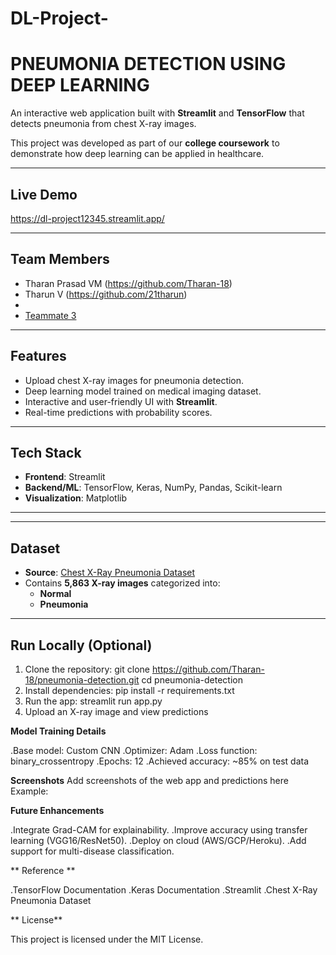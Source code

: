 # DL-Project-
# PNEUMONIA DETECTION USING DEEP LEARNING 
An interactive web application built with **Streamlit** and **TensorFlow** that detects pneumonia from chest X-ray images.  

This project was developed as part of our **college coursework** to demonstrate how deep learning can be applied in healthcare.

---

##  Live Demo
https://dl-project12345.streamlit.app/  

---

##  Team Members
- Tharan Prasad VM (https://github.com/Tharan-18)  
- Tharun V (https://github.com/21tharun)  
- [](https://github.com/username2)  
- [Teammate 3](https://github.com/username3)  

---

##  Features
-  Upload chest X-ray images for pneumonia detection.  
-  Deep learning model trained on medical imaging dataset.  
-  Interactive and user-friendly UI with **Streamlit**.  
-  Real-time predictions with probability scores.  

---

## Tech Stack
- **Frontend**: Streamlit  
- **Backend/ML**: TensorFlow, Keras, NumPy, Pandas, Scikit-learn  
- **Visualization**: Matplotlib  

---

---

##  Dataset
- **Source**: [Chest X-Ray Pneumonia Dataset](https://www.kaggle.com/paultimothymooney/chest-xray-pneumonia)  
- Contains **5,863 X-ray images** categorized into:  
  - **Normal**  
  - **Pneumonia**  

---
## Run Locally (Optional)
1. Clone the repository:
   git clone https://github.com/Tharan-18/pneumonia-detection.git
   cd pneumonia-detection
2. Install dependencies:
   pip install -r requirements.txt
3. Run the app:
    streamlit run app.py
4. Upload an X-ray image and view predictions

**Model Training Details**

.Base model: Custom CNN
.Optimizer: Adam
.Loss function: binary_crossentropy
.Epochs: 12
.Achieved accuracy: ~85% on test data

**Screenshots**
Add screenshots of the web app and predictions here
Example:

**Future Enhancements**

.Integrate Grad-CAM for explainability.
.Improve accuracy using transfer learning (VGG16/ResNet50).
.Deploy on cloud (AWS/GCP/Heroku).
.Add support for multi-disease classification.


**  Reference **

.TensorFlow Documentation
.Keras Documentation
.Streamlit
.Chest X-Ray Pneumonia Dataset

** License**

This project is licensed under the MIT License.
